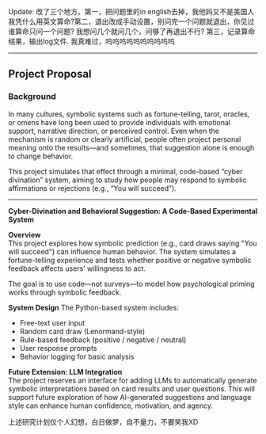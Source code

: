 Update:
改了三个地方。第一，把问题里的in english去掉，我他妈又不是美国人我凭什么用英文算命?第二，退出改成手动设置，别问完一个问题就退出，你见过谁算命只问一个问题? 我想问几个就问几个，问够了再退出不行? 第三，记录算命结果，输出log文件.
我真难过，呜呜呜呜呜呜呜呜呜呜

---

## Project Proposal

### Background
In many cultures, symbolic systems such as fortune-telling, tarot, oracles, or omens have long been used to provide individuals with emotional support, narrative direction, or perceived control. Even when the mechanism is random or clearly artificial, people often project personal meaning onto the results—and sometimes, that suggestion alone is enough to change behavior.

This project simulates that effect through a minimal, code-based “cyber divination” system, aiming to study how people may respond to symbolic affirmations or rejections (e.g., “You will succeed”).

---
**Cyber-Divination and Behavioral Suggestion: A Code-Based Experimental System**

**Overview**  
This project explores how symbolic prediction (e.g., card draws saying "You will succeed") can influence human behavior. The system simulates a fortune-telling experience and tests whether positive or negative symbolic feedback affects users’ willingness to act.

The goal is to use code—not surveys—to model how psychological priming works through symbolic feedback.

**System Design**
The Python-based system includes:

- Free-text user input  
- Random card draw (Lenormand-style)  
- Rule-based feedback (positive / negative / neutral)  
- User response prompts  
- Behavior logging for basic analysis

**Future Extension: LLM Integration**  
The project reserves an interface for adding LLMs to automatically generate symbolic interpretations based on card results and user questions. This will support future exploration of how AI-generated suggestions and language style can enhance human confidence, motivation, and agency.

上述研究计划仅个人幻想，白日做梦，自不量力，不要笑我XD
